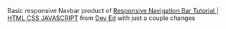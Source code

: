 Basic responsive Navbar product of [Responsive Navigation Bar Tutorial | HTML CSS JAVASCRIPT](https://www.youtube.com/watch?v=gXkqy0b4M5g&t=48s) from [Dev Ed](https://www.youtube.com/channel/UClb90NQQcskPUGDIXsQEz5Q) with just a couple changes
